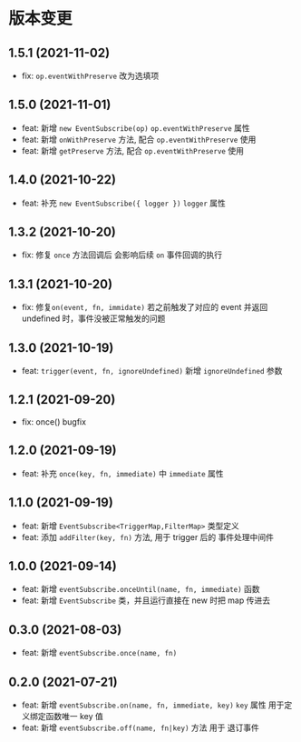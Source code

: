# 版本变更

## 1.5.1 (2021-11-02)

- fix: `op.eventWithPreserve` 改为选填项

## 1.5.0 (2021-11-01)

- feat: 新增 `new EventSubscribe(op)` `op.eventWithPreserve` 属性
- feat: 新增 `onWithPreserve` 方法, 配合 `op.eventWithPreserve` 使用
- feat: 新增 `getPreserve` 方法, 配合 `op.eventWithPreserve` 使用

## 1.4.0 (2021-10-22)

- feat: 补充 `new EventSubscribe({ logger })` `logger` 属性

## 1.3.2 (2021-10-20)

- fix: 修复 `once` 方法回调后 会影响后续 `on` 事件回调的执行

## 1.3.1 (2021-10-20)

- fix: 修复`on(event, fn, immidate)` 若之前触发了对应的 event 并返回 undefined 时，事件没被正常触发的问题

## 1.3.0 (2021-10-19)

- feat: `trigger(event, fn, ignoreUndefined)` 新增 `ignoreUndefined` 参数

## 1.2.1 (2021-09-20)

- fix: once() bugfix

## 1.2.0 (2021-09-19)

- feat: 补充 `once(key, fn, immediate)` 中 `immediate` 属性

## 1.1.0 (2021-09-19)

- feat: 新增 `EventSubscribe<TriggerMap,FilterMap>` 类型定义
- feat: 添加 `addFilter(key, fn)` 方法, 用于 trigger 后的 事件处理中间件

## 1.0.0 (2021-09-14)

- feat: 新增 `eventSubscribe.onceUntil(name, fn, immediate)` 函数
- feat: 新增 `EventSubscribe` 类，并且运行直接在 new 时把 map 传进去

## 0.3.0 (2021-08-03)

- feat: 新增 `eventSubscribe.once(name, fn)`

## 0.2.0 (2021-07-21)

- feat: 新增 `eventSubscribe.on(name, fn, immediate, key)` `key` 属性 用于定义绑定函数唯一 key 值
- feat: 新增 `eventSubscribe.off(name, fn|key)` 方法 用于 退订事件
